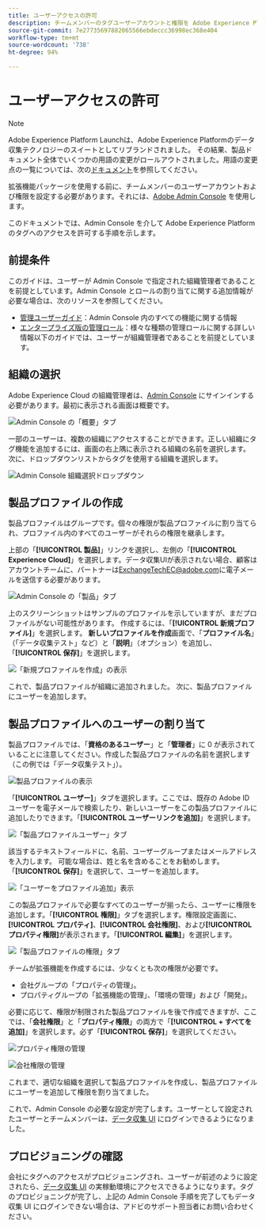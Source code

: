 ```yaml
---
title: ユーザーアクセスの許可
description: チームメンバーのタグユーザーアカウントと権限を Adobe Experience Platform で設定します。
source-git-commit: 7e27735697882065566ebdeccc36998ec368e404
workflow-type: tm+mt
source-wordcount: '738'
ht-degree: 94%

---
```


# ユーザーアクセスの許可

>[!NOTE]
>
>Adobe Experience Platform Launchは、Adobe Experience Platformのデータ収集テクノロジーのスイートとしてリブランドされました。 その結果、製品ドキュメント全体でいくつかの用語の変更がロールアウトされました。用語の変更点の一覧については、次の[ドキュメント](../../term-updates.md)を参照してください。

拡張機能パッケージを使用する前に、チームメンバーのユーザーアカウントおよび権限を設定する必要があります。それには、[Adobe Admin Console](https://adminconsole.adobe.com/) を使用します。

このドキュメントでは、Admin Console を介して Adobe Experience Platform のタグへのアクセスを許可する手順を示します。

## 前提条件

このガイドは、ユーザーが Admin Console で指定された組織管理者であることを前提としています。Admin Console とロールの割り当てに関する追加情報が必要な場合は、次のリソースを参照してください。

* [管理ユーザーガイド](https://helpx.adobe.com/jp/enterprise/administering/user-guide.html?topic=/enterprise/administering/morehelp/introduction.ug.js)：Admin Console 内のすべての機能に関する情報
* [エンタープライズ版の管理ロール](https://helpx.adobe.com/jp/enterprise/using/admin-roles.html)：様々な種類の管理ロールに関する詳しい情報以下のガイドでは、ユーザーが組織管理者であることを前提としています。

## 組織の選択

Adobe Experience Cloud の組織管理者は、[Admin Console](https://adminconsole.adobe.com/) にサインインする必要があります。最初に表示される画面は概要です。

![Admin Console の「概要」タブ](../images/getting-started/admin-console-overview.png)

一部のユーザーは、複数の組織にアクセスすることができます。正しい組織にタグ機能を追加するには、画面の右上隅に表示される組織の名前を選択します。 次に、ドロップダウンリストからタグを使用する組織を選択します。

![Admin Console 組織選択ドロップダウン](../images/getting-started/admin-console-choose-org.png)

## 製品プロファイルの作成

製品プロファイルはグループです。個々の権限が製品プロファイルに割り当てられ、プロファイル内のすべてのユーザーがそれらの権限を継承します。

上部の「**[!UICONTROL 製品]**」リンクを選択し、左側の「**[!UICONTROL Experience Cloud]**」を選択します。データ収集UIが表示されない場合、顧客はアカウントチームに、パートナーは<ExchangeTechEC@adobe.com>に電子メールを送信する必要があります。

![Admin Console の「製品」タブ](../images/getting-started/admin-console-products-launch.png)

上のスクリーンショットはサンプルのプロファイルを示していますが、まだプロファイルがない可能性があります。 作成するには、「**[!UICONTROL 新規プロファイル]**」を選択します。 **新しいプロファイルを作成**&#x200B;画面で、「**プロファイル名**」（「データ収集テスト」など）と「**説明**」（オプション）を追加し、「**[!UICONTROL 保存]**」を選択します。

![「新規プロファイルを作成」の表示](../images/getting-started/admin-console-create-a-new-profile.png)

これで、製品プロファイルが組織に追加されました。 次に、製品プロファイルにユーザーを追加します。

## 製品プロファイルへのユーザーの割り当て

製品プロファイルでは、「**資格のあるユーザー**」と「**管理者**」に 0 が表示されていることに注意してください。作成した製品プロファイルの名前を選択します（この例では「データ収集テスト」）。

![製品プロファイルの表示](../images/getting-started/admin-console-profiles-add-user.png)

「**[!UICONTROL ユーザー]**」タブを選択します。ここでは、既存の Adobe ID ユーザーを電子メールで検索したり、新しいユーザーをこの製品プロファイルに追加したりできます。「**[!UICONTROL ユーザーリンクを追加]**」を選択します。

![「製品プロファイルユーザー」タブ](../images/getting-started/admin-console-add-launch-user.png)

該当するテキストフィールドに、名前、ユーザーグループまたはメールアドレスを入力します。 可能な場合は、姓と名を含めることをお勧めします。 「**[!UICONTROL 保存]**」を選択して、ユーザーを追加します。

![「ユーザーをプロファイル追加」表示](../images/getting-started/admin-console-add-user.png)

この製品プロファイルで必要なすべてのユーザーが揃ったら、ユーザーに権限を追加します。「**[!UICONTROL 権限]**」タブを選択します。権限設定画面に、**[!UICONTROL プロパティ]**、**[!UICONTROL 会社権限]**、および&#x200B;**[!UICONTROL プロパティ権限]**&#x200B;が表示されます。「**[!UICONTROL 編集]**」を選択します。

![「製品プロファイルの権限」タブ](../images/getting-started/admin-console-profile-permissions.png)

チームが拡張機能を作成するには、少なくとも次の権限が必要です。

* 会社グループの「プロパティの管理」。
* プロパティグループの「拡張機能の管理」、「環境の管理」および「開発」。

必要に応じて、権限が制限された製品プロファイルを後で作成できますが、ここでは、「**会社権限**」と「**プロパティ権限**」の両方で「**[!UICONTROL + すべてを追加]**」を選択します。必ず「**[!UICONTROL 保存]**」を選択してください。

![プロパティ権限の管理](../images/getting-started/admin-console-add-all-property-rights.png)

![会社権限の管理](../images/getting-started/admin-console-add-all-company-rights.png)

これまで、適切な組織を選択して製品プロファイルを作成し、製品プロファイルにユーザーを追加して権限を割り当てました。

これで、Admin Console の必要な設定が完了します。ユーザーとして設定されたユーザーとチームメンバーは、[データ収集 UI](https://launch.adobe.com/) にログインできるようになりました。

## プロビジョニングの確認

会社にタグへのアクセスがプロビジョニングされ、ユーザーが前述のように設定されたら、[データ収集 UI](https://launch.adobe.com/) の実稼動環境にアクセスできるようになります。タグのプロビジョニングが完了し、上記の Admin Console 手順を完了してもデータ収集 UI にログインできない場合は、アドビのサポート担当者にお問い合わせください。
